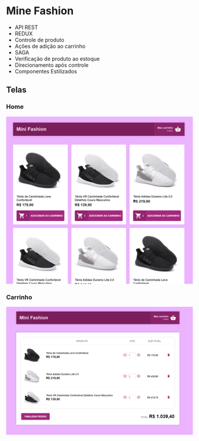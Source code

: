 # Mine Fashion

- API REST
- REDUX
 - Controle de produto
 - Ações de adição ao carrinho
- SAGA
 - Verificação de produto ao estoque
 - Direcionamento após controle
- Componentes Estilizados

## Telas
### Home
![HOME](assets/home.PNG)

### Carrinho
![CART](assets/cart.PNG)
